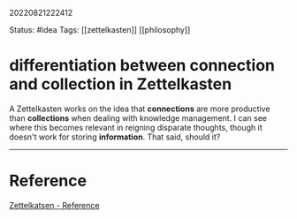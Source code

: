 20220821222412

Status: #idea
Tags: [[zettelkasten]] [[philosophy]]

# differentiation between connection and collection in Zettelkasten

A Zettelkasten works on the idea that **connections** are more productive than **collections** when dealing with knowledge management. I can see where this becomes relevant in reigning disparate thoughts, though it doesn't work for storing **information**. 
That said, should it?

___
# Reference

[Zettelkatsen - Reference](https://zettelkasten.de/introduction/#reference)

